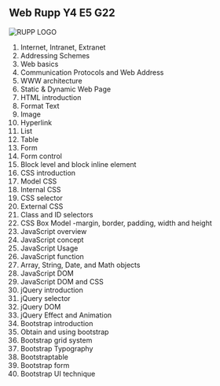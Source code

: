 ## Web Rupp Y4 E5 G22

![RUPP LOGO](http://rupp.edu.kh/images/rupp-logo.png)

1. Internet, Intranet, Extranet
2. Addressing Schemes
3. Web basics
4. Communication Protocols and Web Address
5. WWW architecture
6. Static & Dynamic Web Page
7. HTML introduction
8. Format Text
9. Image
10. Hyperlink
11. List
12. Table
13. Form
14. Form control
15. Block level and block inline element
16. CSS introduction
17. Model CSS
18. Internal CSS
19. CSS selector
20. External CSS
21. Class and ID selectors
22. CSS Box Model -margin, border, padding, width and height
23. JavaScript overview
24. JavaScript concept
25. JavaScript Usage
26. JavaScript function
27. Array, String, Date, and Math objects
28. JavaScript DOM
29. JavaScript DOM and CSS
30. jQuery introduction
31. jQuery selector
32. jQuery DOM
33. jQuery Effect and Animation
34. Bootstrap introduction
35. Obtain and using bootstrap
36. Bootstrap grid system
37. Bootstrap Typography
38. Bootstraptable
39. Bootstrap form
40. Bootstrap UI technique
